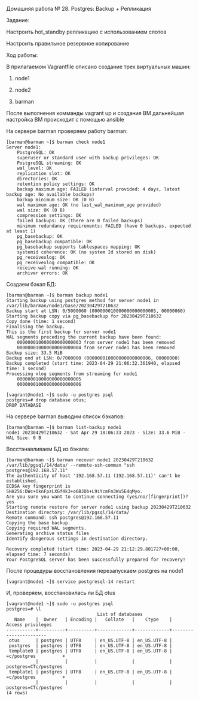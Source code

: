 Домашняя работа № 28. Postgres: Backup + Репликация

Задание:

Настроить hot_standby репликацию с использованием слотов

Настроить правильное резервное копирование

Ход работы:

В прилагаемом Vagrantfile описано создание трех виртуальных машин:

1. node1

2. node2

3. barman

После выполнения комманды vagrant up  и создания ВМ дальнейшая настройка ВМ происходит с помощью ansible







На сервере barman проверяем работу barman:
```
[barman@barman ~]$ barman check node1
Server node1:
	PostgreSQL: OK
	superuser or standard user with backup privileges: OK
	PostgreSQL streaming: OK
	wal_level: OK
	replication slot: OK
	directories: OK
	retention policy settings: OK
	backup maximum age: FAILED (interval provided: 4 days, latest backup age: No available backups)
	backup minimum size: OK (0 B)
	wal maximum age: OK (no last_wal_maximum_age provided)
	wal size: OK (0 B)
	compression settings: OK
	failed backups: OK (there are 0 failed backups)
	minimum redundancy requirements: FAILED (have 0 backups, expected at least 1)
	pg_basebackup: OK
	pg_basebackup compatible: OK
	pg_basebackup supports tablespaces mapping: OK
	systemid coherence: OK (no system Id stored on disk)
	pg_receivexlog: OK
	pg_receivexlog compatible: OK
	receive-wal running: OK
	archiver errors: OK
```
Создаем бэкап БД:
```
[barman@barman ~]$ barman backup node1
Starting backup using postgres method for server node1 in /var/lib/barman/node1/base/20230429T210632
Backup start at LSN: 0/5000060 (000000010000000000000005, 00000060)
Starting backup copy via pg_basebackup for 20230429T210632
Copy done (time: 1 second)
Finalising the backup.
This is the first backup for server node1
WAL segments preceding the current backup have been found:
	000000010000000000000003 from server node1 has been removed
	000000010000000000000004 from server node1 has been removed
Backup size: 33.5 MiB
Backup end at LSN: 0/7000000 (000000010000000000000006, 00000000)
Backup completed (start time: 2023-04-29 21:06:32.361940, elapsed time: 1 second)
Processing xlog segments from streaming for node1
	000000010000000000000005
	000000010000000000000006
```

```
[vagrant@node1 ~]$ sudo -u postgres psql
postgres=# drop database otus;
DROP DATABASE

```
На сервере barman выводим список бэкапов:
```
[barman@barman ~]$ barman list-backup node1
node1 20230429T210632 - Sat Apr 29 18:06:33 2023 - Size: 33.6 MiB - WAL Size: 0 B
```
Восстанавливаем БД из бэкапа:
```
[barman@barman ~]$ barman recover node1 20230429T210632 /var/lib/pgsql/14/data/ --remote-ssh-comman "ssh postgres@192.168.57.11"
The authenticity of host '192.168.57.11 (192.168.57.11)' can't be established.
ECDSA key fingerprint is SHA256:DWc+OknFpzLXGf4k3+o6BJDb+L9iYcmFm3Wu5E4qMyo.
Are you sure you want to continue connecting (yes/no/[fingerprint])? yes
Starting remote restore for server node1 using backup 20230429T210632
Destination directory: /var/lib/pgsql/14/data/
Remote command: ssh postgres@192.168.57.11
Copying the base backup.
Copying required WAL segments.
Generating archive status files
Identify dangerous settings in destination directory.

Recovery completed (start time: 2023-04-29 21:12:29.801727+00:00, elapsed time: 7 seconds)
Your PostgreSQL server has been successfully prepared for recovery!
```

После процедуры восстановления перезапускаем postgres на node1
```
[vagrant@node1 ~]$ service postgresql-14 restart
```
И, проверяем, восстановилась ли БД otus

```
[vagrant@node1 ~]$ sudo -u postgres psql
postgres=# \l
                                  List of databases
   Name    |  Owner   | Encoding |   Collate   |    Ctype    |   Access privileges   
-----------+----------+----------+-------------+-------------+-----------------------
 otus      | postgres | UTF8     | en_US.UTF-8 | en_US.UTF-8 | 
 postgres  | postgres | UTF8     | en_US.UTF-8 | en_US.UTF-8 | 
 template0 | postgres | UTF8     | en_US.UTF-8 | en_US.UTF-8 | =c/postgres          +
           |          |          |             |             | postgres=CTc/postgres
 template1 | postgres | UTF8     | en_US.UTF-8 | en_US.UTF-8 | =c/postgres          +
           |          |          |             |             | postgres=CTc/postgres
(4 rows)

```
